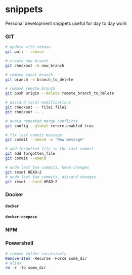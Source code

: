 # snippets
Personal development snippets useful for day to day work

### GIT
```bash
# update with rebase
git pull --rebase

# create new branch
git checkout -b new_branch

# remove local branch
git branch -d branch_to_delete

# remove remote branch
git push origin --delete remote_branch_to_delete

# discard local modifications
git checkout -- file1 file2
git checkout -- . 

# avoid repeated merge conflicts
git config --global rerere.enabled true

# fix last commit message
git commit --amend -m "New message"

# add forgotten file to the last commit
git add forgotten_file 
git commit --amend

# undo last two commits, keep changes
git reset HEAD~2
# undo last two commits, discard changes 
git reset --hard HEAD~2  
```

### Docker
#### `docker`
#### `docker-compose`
### NPM

### Powershell

```powershell
# remove folder recursively
Remove-Item -Recurse -Force some_dir
# alias
rm -r -fo some_dir
```
